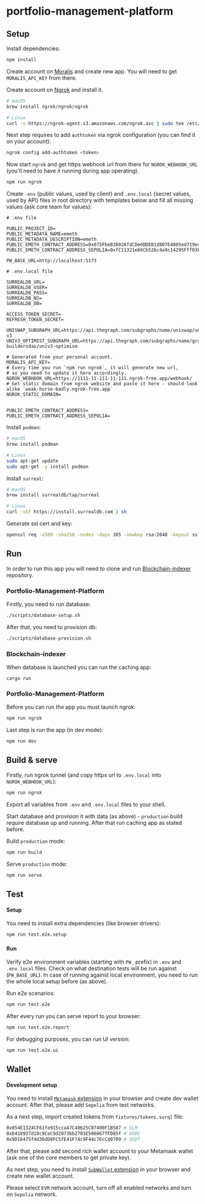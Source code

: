 # portfolio-management-platform

## Setup

Install dependencies:

```bash
npm install
```

Create account on [Moralis](https://moralis.io/) and create new app. You will need to get `MORALIS_API_KEY` from there.

Create account on [Ngrok](https://ngrok.com/) and install it.

```bash
# macOS
brew install ngrok/ngrok/ngrok

# Linux
curl -s https://ngrok-agent.s3.amazonaws.com/ngrok.asc | sudo tee /etc/apt/trusted.gpg.d/ngrok.asc >/dev/null && echo "deb https://ngrok-agent.s3.amazonaws.com buster main" | sudo tee /etc/apt/sources.list.d/ngrok.list && sudo apt update && sudo apt install ngrok
```

Next step requires to add `authtoken` via ngrok configuration (you can find it on your account):

```bash
ngrok config add-authtoken <token>
```

Now start `ngrok` and get https webhook url from there for `NGROK_WEBHOOK_URL` (you'll need to have it running during app operating).

```bash
npm run ngrok
```

Create `.env` (public values, used by client) and `.env.local` (secret values, used by API) files in root directory with templates below and fill all missing values (ask core team for values):

```
# .env file

PUBLIC_PROJECT_ID=
PUBLIC_METADATA_NAME=emeth
PUBLIC_METADATA_DESCRIPTION=emeth
PUBLIC_EMETH_CONTRACT_ADDRESS=0x075FbeB3802AfdCDe6DDEB1d807E4805ed719eca
PUBLIC_EMETH_CONTRACT_ADDRESS_SEPOLIA=0xfC11321e66Cb526c4a9c14295Fff03FC3FC637F2

PW_BASE_URL=http://localhost:5173
```

```
# .env.local file

SURREALDB_URL=
SURREALDB_USER=
SURREALDB_PASS=
SURREALDB_NS=
SURREALDB_DB=

ACCESS_TOKEN_SECRET=
REFRESH_TOKEN_SECRET=

UNISWAP_SUBGRAPH_URL=https://api.thegraph.com/subgraphs/name/uniswap/uniswap-v3
UNIV3_OPTIMIST_SUBGRAPH_URL=https://api.thegraph.com/subgraphs/name/graph-buildersdao/univ3-optimism

# Generated from your personal account.
MORALIS_API_KEY=
# Every time you run `npm run ngrok`, it will generate new url,
# so you need to update it here accordingly.
NGROK_WEBHOOK_URL=https://1111-11-111-11-111.ngrok-free.app/webhook/
# Get static domain from ngrok website and paste it here - should look alike `weak-horse-badly.ngrok-free.app`
NGROK_STATIC_DOMAIN=


PUBLIC_EMETH_CONTRACT_ADDRESS=
PUBLIC_EMETH_CONTRACT_ADDRESS_SEPOLIA=
```

Install `podman`:

```bash
# macOS
brew install podman

# Linux
sudo apt-get update
sudo apt-get -y install podman
```

Install `surreal`:

```bash
# macOS
brew install surrealdb/tap/surreal

# Linux
curl -sSf https://install.surrealdb.com | sh
```

Generate ssl cert and key:

```bash
openssl req -x509 -sha256 -nodes -days 365 -newkey rsa:2048 -keyout ssl/private.key -out ssl/certificate.crt
```

## Run

In order to run this app you will need to clone and run [Blockchain-indexer](https://github.com/emeth-defi-automation/blockchain-indexer) repository.

### Portfolio-Management-Platform
Firstly, you need to run database:

```bash
./scripts/database-setup.sh
```

After that, you need to provision db:

```bash
./scripts/database-provision.sh
```
### Blockchain-indexer
When database is launched you can run the caching app:

```
cargo run
```

### Portfolio-Management-Platform
Before you can run the app you must launch ngrok:

```bash
npm run ngrok
```

Last step is run the app (in dev mode):

```bash
npm run dev
```

## Build & serve

Firstly, run ngrok tunnel (and copy https url to `.env.local` into `NGROK_WEBHOOK_URL`):

```bash
npm run ngrok
```

Export all variables from `.env` and `.env.local` files to your shell.

Start database and provision it with data (as above) - `production` build require database up and running. After that run caching app as stated before.

Build `production` mode:

```bash
npm run build
```

Serve `production` mode:

```bash
npm run serve
```

## Test

#### Setup

You need to install extra dependencies (like browser drivers):

```bash
npm run test.e2e.setup
```

#### Run

Verify e2e environment variables (starting with `PW_` prefix) in `.env` and `.env.local` files. Check on what destination tests will be run against (`PW_BASE_URL`). In case of running against local environment, you need to run the whole local setup before (as above).

Run e2e scenarios:

```bash
npm run test.e2e
```

After every run you can serve report to your browser:

```bash
npm run test.e2e.report
```

For debugging purposes, you can run UI version:

```bash
npm run test.e2e.ui
```

## Wallet

#### Development setup

You need to install [`Metamask` extension](https://metamask.io/) in your browser and create dev wallet account. After that, please add `Sepolia` from test networks.

As a next step, import created tokens from `fixtures/tokens.surql` file:

```bash
0x054E1324CF61fe915cca47C48625C07400F1B587 # GLM
0xD418937d10c9CeC9d20736b2701E506867fFD85f # USDC
0x9D16475f4d36dD8FC5fE41F74c9F44c7EcCd0709 # USDT
```

After that, please add second rich wallet account to your Metamask wallet (ask one of the core members to get private key).

As next step, you need to install [`SubWallet` extension](https://www.subwallet.app/) in your browser and create new wallet account.

Please select `EVM` network account, turn off all enabled networks and turn on `Sepolia` network.
